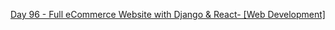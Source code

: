 [Day 96 - Full eCommerce Website with Django & React- [Web Development]](https://github.com/Jubiko31/full-ecommerce-django)

